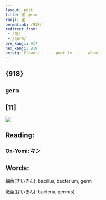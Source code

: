 ```yaml
---
layout: post
title: 菌 germ
kanji: 菌
permalink: /918/
redirect_from:
 - /菌/
 - /germ/
pre_kanji: 917
nex_kanji: 919
heisig: Flowers . . . pent in . . . wheat.
---
```


## {918}

## `germ`

## [11]

<div class="stroke"><img src="E88F8C.png" /></div>

## Reading:

### On-Yomi: キン

## Words:

細菌(さいきん): bacillus, bacterium, germ

黴菌(ばいきん): bacteria, germ(s)
